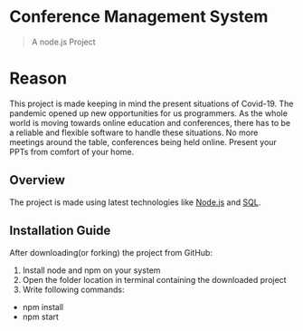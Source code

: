 # Conference Management System

> A node.js Project

# Reason

This project is made keeping in mind the present situations of Covid-19. The pandemic opened up new opportunities for us programmers. As the whole world is moving towards online education and conferences, there has to be a reliable and flexible software to handle these situations.
No more meetings around the table, conferences being held online. Present your PPTs from comfort of your home. 

## Overview

The project is made using latest technologies like [Node.js](https://nodejs.org/docs/latest-v15.x/api/) and [SQL](https://dev.mysql.com/doc/).

## Installation Guide

After downloading(or forking) the project from GitHub:

1. Install node and npm on your system
2. Open the folder location in terminal containing the downloaded project
3. Write following commands:

- npm install
- npm start
